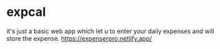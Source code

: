 # expcal
it's just a basic web app which let u to enter your daily expenses and will store the expense.
https://expenserpro.netlify.app/
